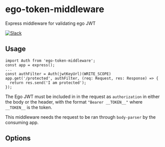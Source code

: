 # ego-token-middleware

Express middleware for validating ego JWT

[![Slack](http://slack.overture.bio/badge.svg)](http://slack.overture.bio)

## Usage

```
import Auth from 'ego-token-middleware';
const app = express();
...
ِconst authFilter = Auth(jwtKeyUrl)(WRITE_SCOPE)
app.get('/protected', authFilter, (req: Request, res: Response) => {
  return res.send('I am protected');
});
```

The Ego JWT must be included in in the request as `authorization` in either
the body or the header, with the format `"Bearer __TOKEN__"` where `__TOKEN__`
is the token.

This middleware needs the request to be ran through `body-parser` by the consuming app.

## Options
